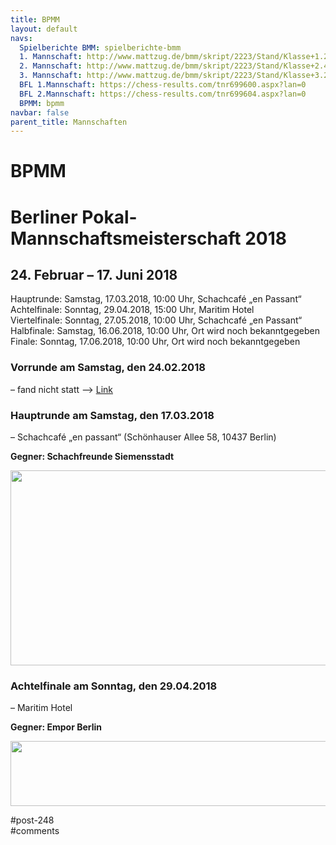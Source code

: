 ```yaml
---
title: BPMM 
layout: default
navs:
  Spielberichte BMM: spielberichte-bmm
  1. Mannschaft: http://www.mattzug.de/bmm/skript/2223/Stand/Klasse+1.2/runde=9/menu=knoeppe/
  2. Mannschaft: http://www.mattzug.de/bmm/skript/2223/Stand/Klasse+2.4/runde=9/menu=knoeppe/
  3. Mannschaft: http://www.mattzug.de/bmm/skript/2223/Stand/Klasse+3.2/runde=9/menu=knoeppe/
  BFL 1.Mannschaft: https://chess-results.com/tnr699600.aspx?lan=0
  BFL 2.Mannschaft: https://chess-results.com/tnr699604.aspx?lan=0
  BPMM: bpmm
navbar: false
parent_title: Mannschaften
---
```

<div class="post-248 page type-page status-publish hentry" id="post-248">
<h1 class="entry-title">BPMM</h1>
<div class="entry-content">
<h1>Berliner Pokal-Mannschaftsmeisterschaft 2018</h1>
<h2>24. Februar – 17. Juni 2018</h2>
<p>Hauptrunde: Samstag, 17.03.2018, 10:00 Uhr, Schachcafé „en Passant“<br/>
Achtelfinale: Sonntag, 29.04.2018, 15:00 Uhr, Maritim Hotel<br/>
Viertelfinale: Sonntag, 27.05.2018, 10:00 Uhr, Schachcafé „en Passant“<br/>
Halbfinale: Samstag, 16.06.2018, 10:00 Uhr, Ort wird noch bekanntgegeben<br/>
Finale: Sonntag, 17.06.2018, 10:00 Uhr, Ort wird noch bekanntgegeben</p>
<h3 class="heading3" id="a2">Vorrunde am Samstag, den 24.02.2018</h3>
<p>– fand nicht statt –&gt; <a class="link" href="https://www.berlinerschachverband.de/entry/bpmm-2018-1-anmeldephase-abgeschlossen.html" rel="noopener" target="_blank" title='Externe Adresse "http://www.berlinerschachverband.de/entry/bpmm-2016-verlaengerte-anmeldefrist-bis-zum-2802.html" aufrufen'>Link</a></p>
<h3>Hauptrunde am Samstag, den 17.03.2018</h3>
<p><b class="contentbold"></b> – Schachcafé „en passant“ (Schönhauser Allee 58, 10437 Berlin)</p>
<p><strong>Gegner: Schachfreunde Siemensstadt</strong></p>
<p><a href="http://www.narva-schach.de/wordpress/wp-content/uploads/2018/03/Screenshot_2018-03-17-19-17-39.png"><img alt="" class="aligncenter size-full wp-image-3887" decoding="async" height="312" sizes="(max-width: 2124px) 100vw, 2124px" src="http://www.narva-schach.de/wordpress/wp-content/uploads/2018/03/Screenshot_2018-03-17-19-17-39.png" srcset="https://www.narva-schach.de/wordpress/wp-content/uploads/2018/03/Screenshot_2018-03-17-19-17-39.png 2124w, https://www.narva-schach.de/wordpress/wp-content/uploads/2018/03/Screenshot_2018-03-17-19-17-39-300x44.png 300w, https://www.narva-schach.de/wordpress/wp-content/uploads/2018/03/Screenshot_2018-03-17-19-17-39-768x113.png 768w, https://www.narva-schach.de/wordpress/wp-content/uploads/2018/03/Screenshot_2018-03-17-19-17-39-1024x150.png 1024w" width="2124"/></a></p>
<h3>Achtelfinale am Sonntag, den 29.04.2018</h3>
<p><b class="contentbold"></b> – Maritim Hotel</p>
<p><strong>Gegner: Empor Berlin<br/>
</strong></p>
<p><a href="http://www.narva-schach.de/wordpress/wp-content/uploads/2018/05/narva-pokal.jpg"><img alt="" class="aligncenter size-full wp-image-4117" decoding="async" height="104" loading="lazy" sizes="(max-width: 554px) 100vw, 554px" src="http://www.narva-schach.de/wordpress/wp-content/uploads/2018/05/narva-pokal.jpg" srcset="https://www.narva-schach.de/wordpress/wp-content/uploads/2018/05/narva-pokal.jpg 554w, https://www.narva-schach.de/wordpress/wp-content/uploads/2018/05/narva-pokal-300x56.jpg 300w" width="554"/></a></p>
</div><!-- .entry-content -->
</div> #post-248 
<div id="comments">
</div> #comments 
